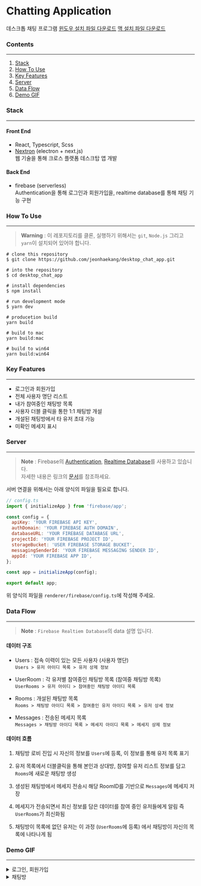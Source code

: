 # Chatting Application

데스크톱 채팅 프로그램
[윈도우 설치 파일 다운로드](https://drive.google.com/file/d/1FN2idF73xfBluhRnoGrwt33gSIHamBZK/view?usp=sharing)
[맥 설치 파일 다운로드](https://drive.google.com/file/d/1RMj8YRb7lT2iRvwH7Gq-g5E2tbpcA4eS/view?usp=sharing)

### Contents
---
1. [Stack](#stack)
2. [How To Use](#how-to-use)
3. [Key Features](#key-features)
4. [Server](#server)
5. [Data Flow](#data-flow)
6. [Demo GIF](#demo-gif)

### Stack
----
#### Front End
* React, Typescript, Scss
* [Nextron](https://github.com/saltyshiomix/nextron) (electron + next.js)<br>웹 기술을 통해 크로스 플랫폼 데스크탑 앱 개발


#### Back End
* firebase (serverless)<br>
Authentication을 통해 로그인과 회원가입을, realtime database를 통해 채팅 기능 구현


### How To Use
---
> **Warning** : 이 레포지토리를 클론, 실행하기 위해서는 `git`, `Node.js` 그리고 `yarn`이 설치되어 있어야 합니다.

```
# clone this repository
$ git clone https://github.com/jeonhaekang/desktop_chat_app.git

# into the repository
$ cd desktop_chat_app

# install dependencies
$ npm install

# run development mode
$ yarn dev

# producetion build
yarn build

# build to mac
yarn build:mac

# build to win64
yarn build:win64
```

### Key Features
---
* 로그인과 회원가입
* 전체 사용자 명단 리스트
* 내가 참여중인 채팅방 목록
* 사용자 더블 클릭을 통한 1:1 채팅방 개설
* 개설된 채팅방에서 타 유저 초대 가능
* 미확인 메세지 표시

### Server
---
> **Note** : Firebase의 [Authentication](https://firebase.google.com/docs/auth/web/start?authuser=0&hl=ko), [Realtime Database](https://firebase.google.com/docs/database/web/start?authuser=0&hl=ko)를 사용하고 있습니다. <br/> 자세한 내용은 링크의 [문서](https://firebase.google.com/docs/web/setup?authuser=0&hl=ko#add-sdk-and-initialize)를 참조하세요.

서버 연결을 위해서는 아래 양식의 파일을 필요로 합니다.
```javascript
// config.ts
import { initializeApp } from 'firebase/app';

const config = {
  apiKey: 'YOUR FIREBASE API KEY',
  authDomain: 'YOUR FIREBASE AUTH DOMAIN',
  databaseURL: 'YOUR FIREBASE DATABASE URL',
  projectId: 'YOUR FIREBASE PROJECT ID',
  storageBucket: 'USER FIREBASE STORAGE BUCKET',
  messagingSenderId: 'YOUR FIREBASE MESSAGING SENDER ID',
  appId: 'YOUR FIREBASE APP ID',
};

const app = initializeApp(config);

export default app;
```
위 양식의 파일을 `renderer/firebase/config.ts`에 작성해 주세요.

### Data Flow
---
> **Note** : `Firebase Realtiem Database`의 data 설명 입니다.

#### 데이터 구조
- Users : 접속 이력이 있는 모든 사용자 (사용자 명단)<br/>
  `Users > 유저 아이디 목록 > 유저 상제 정보`

- UserRoom : 각 유저별 참여중인 채팅방 목록 (참여중 채팅방 목록)<br/>
  `UserRooms > 유저 아이디 > 참여중인 채팅방 아이디 목록`

- Rooms : 개설된 채팅방 목록<br/>
  `Rooms > 채팅방 아이디 목록 > 참여중인 유저 아이디 목록 > 유저 상세 정보`

- Messages : 전송된 메세지 목록<br/>
  `Messages > 채팅방 아이디 목록 > 메세지 아이디 목록 > 메세지 상제 정보`

#### 데이터 흐름
1. 채팅방 로비 진입 시 자신의 정보를 `Users`에 등록, 이 정보를 통해 유저 목록 표기

2. 유저 목록에서 더블클릭을 통해 본인과 상대방, 참여할 유저 리스트 정보를 담고 `Rooms`에 새로운 채팅방 생성

3. 생성된 채팅방에서 메세지 전송시 해당 RoomID를 기반으로 `Messages`에 메세지 저장

4. 메세지가 전송되면서 최신 정보를 담은 데이터를 참여 중인 유저들에게 알림 즉 `UserRooms`가 최신화됨

5. 채팅방이 목록에 없던 유저는 이 과정 (`UserRooms`에 등록) 에서 채팅방이 자신의 목록에 나타나게 됨

### Demo GIF
---

<details>
    <summary>로그인, 회원가입</summary>
<br/>

|<img src="https://user-images.githubusercontent.com/73621658/213863656-af093e3b-ff45-4991-9a54-08e750f68c51.gif" />|<img src='https://user-images.githubusercontent.com/73621658/213863650-870cc4b2-ad9b-4de0-bda6-094860d4a7ba.gif' />
|:---:|:---:|
|로그인|회원가입|
</details>

<details>
    <summary>채팅방</summary>
<br/>

|<img src="https://user-images.githubusercontent.com/73621658/213898784-4c8ef517-75c7-420f-a69f-2c0e931401a4.gif" />|
|:---:|
|채팅방 개설 및 채팅|
|<img src="https://user-images.githubusercontent.com/73621658/213898783-e5e586ae-cac4-479d-9745-154b56d4b45b.gif" />|
|채팅방 초대|


</details>





